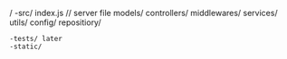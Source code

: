 /
    -src/
        index.js // server file
        models/
        controllers/
        middlewares/
        services/
        utils/
        config/
        repositiory/

    -tests/ later
    -static/


